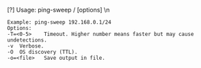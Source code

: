 [?] Usage: ping-sweep <IPv4 address>/<netmask> [options] \n

	Example: ping-sweep 192.168.0.1/24
    Options:
	-T=<0-5>	Timeout. Higher number means faster but may cause undetections.
	-v	Verbose.
	-O	OS discovery (TTL).
	-o=<file>	Save output in file.
